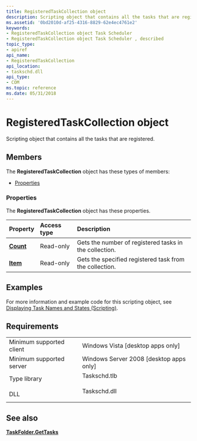 ```yaml
---
title: RegisteredTaskCollection object
description: Scripting object that contains all the tasks that are registered.
ms.assetid: '0bd2010d-af25-4316-8829-62e4ec4761e2'
keywords:
- RegisteredTaskCollection object Task Scheduler
- RegisteredTaskCollection object Task Scheduler , described
topic_type:
- apiref
api_name:
- RegisteredTaskCollection
api_location:
- taskschd.dll
api_type:
- COM
ms.topic: reference
ms.date: 05/31/2018
---
```


# RegisteredTaskCollection object

Scripting object that contains all the tasks that are registered.

## Members

The **RegisteredTaskCollection** object has these types of members:

-   [Properties](#properties)

### Properties

The **RegisteredTaskCollection** object has these properties.



| Property                                                   | Access type          | Description                                                        |
|:-----------------------------------------------------------|:---------------------|:-------------------------------------------------------------------|
| [**Count**](registeredtaskcollection-count.md)<br/> | Read-only<br/> | Gets the number of registered tasks in the collection.<br/>  |
| [**Item**](registeredtaskcollection-item.md)<br/>   | Read-only<br/> | Gets the specified registered task from the collection.<br/> |



 

## Examples

For more information and example code for this scripting object, see [Displaying Task Names and States (Scripting)](displaying-task-names-and-state--scripting-.md).

## Requirements



|                                     |                                                                                         |
|-------------------------------------|-----------------------------------------------------------------------------------------|
| Minimum supported client<br/> | Windows Vista \[desktop apps only\]<br/>                                          |
| Minimum supported server<br/> | Windows Server 2008 \[desktop apps only\]<br/>                                    |
| Type library<br/>             | <dl> <dt>Taskschd.tlb</dt> </dl> |
| DLL<br/>                      | <dl> <dt>Taskschd.dll</dt> </dl> |



## See also

<dl> <dt>

[**TaskFolder.GetTasks**](taskfolder-gettasks.md)
</dt> </dl>

 

 






